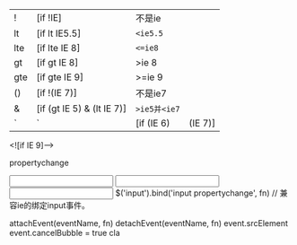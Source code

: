 
|||||
|-|-|-|-|
|!|[if !IE]|不是ie||
|lt|[if lt IE5.5]|`<ie5.5`||
|lte|[if lte IE 8]|`<=ie8`||
|gt|[if gt IE 8]|>ie 8||
|gte|[if gte IE 9]|>=ie 9||
|()|[if !(IE 7)]|不是ie7||
|&|[if (gt IE 5) & (lt IE 7)]|`>ie5并<ie7`||
|`|`|[if (IE 6) | (IE 7)]|ie 6 或 ie 7||

<![if IE 9]-->
<!end if-->

propertychange

<input onchange="fn" />
<input oninput="fn" />
<input onpropertychange="fn" />
$('input').bind('input propertychange', fn) // 兼容ie的绑定input事件。

attachEvent(eventName, fn)
detachEvent(eventName, fn)
event.srcElement
event.cancelBubble = true
cla